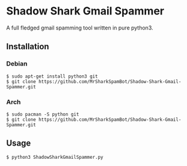 # Shadow Shark Gmail Spammer
A full fledged gmail spamming tool written in pure python3.

## Installation
### Debian
```
$ sudo apt-get install python3 git
$ git clone https://github.com/MrSharkSpamBot/Shadow-Shark-Gmail-Spammer.git
```
### Arch
```
$ sudo pacman -S python git
$ git clone https://github.com/MrSharkSpamBot/Shadow-Shark-Gmail-Spammer.git
```

## Usage
```
$ python3 ShadowSharkGmailSpammer.py
